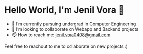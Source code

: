 # Hello World, I'm Jenil Vora 👋

- 🌱 I’m currently pursuing undergrad in Computer Engineering
- 👯 I’m looking to collaborate on Webapp and Backend projects
- 📫 How to reach me: jenil.vora0408@gmail.com

Feel free to reachout to me to collaborate on new projects :)
